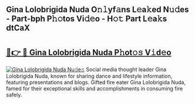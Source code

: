 ## Gina Lolobrigida Nuda O𝚗𝚕yf𝚊ns L𝚎a𝚔ed N𝚞𝚍es - Part-bph P𝚑𝚘tos Vi𝚍𝚎o - H𝚘𝚝 Part L𝚎a𝚔s dtCaX

# <h2><a href="http://kfexmub.oniu.top/?m=Gina+Lolobrigida+Nuda">🔗👉 🔴 Gina Lolobrigida Nuda P𝚑ot𝚘𝚜 V𝚒d𝚎o</a></h2>

[![Gina Lolobrigida Nuda Nu𝚍e𝚜](https://i.imgur.com/0qMVB7G.gif)](http://kfexmub.oniu.top/?m=Gina+Lolobrigida+Nuda)
Social media thought leader Gina Lolobrigida Nuda, known for sharing dance and lifestyle information, featuring presentations and blogs. Gifted fire eater Gina Lolobrigida Nuda, famed for their exceptional skills and accomplishments in consuming fire safely.  
